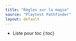 ```yaml
---
title: "Règles sur la magie"
source: "Playtest Pathfinder"
layout: default
---
```



* Liste pour toc
{:toc}